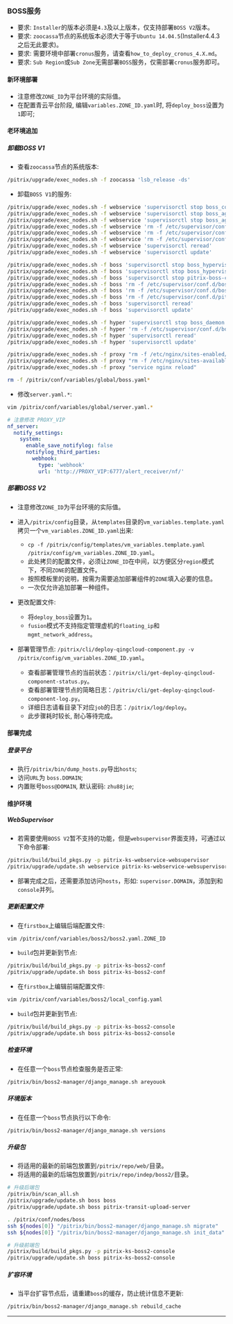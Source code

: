 ### BOSS服务

+ 要求: `Installer`的版本必须是`4.3`及以上版本，仅支持部署`BOSS V2`版本。
+ 要求: `zoocassa`节点的系统版本必须大于等于`Ubuntu 14.04.5`(Installer4.4.3之后无此要求)。
+ 要求: 需要环境中部署`cronus`服务，请查看`how_to_deploy_cronus_4.X.md`。
+ 要求: `Sub Region`或`Sub Zone`无需部署`BOSS`服务，仅需部署`cronus`服务即可。

#### 新环境部署

+ 注意修改`ZONE_ID`为平台环境的实际值。
+ 在配置青云平台阶段, 编辑`variables.ZONE_ID.yaml`时, 将`deploy_boss`设置为`1`即可;

#### 老环境追加

##### 卸载BOSS V1

+ 查看`zoocassa`节点的系统版本:

```bash
/pitrix/upgrade/exec_nodes.sh -f zoocassa 'lsb_release -ds'
```

+ 卸载`BOSS V1`的服务:

```bash
/pitrix/upgrade/exec_nodes.sh -f webservice 'supervisorctl stop boss_collector'
/pitrix/upgrade/exec_nodes.sh -f webservice 'supervisorctl stop boss_aggregator'
/pitrix/upgrade/exec_nodes.sh -f webservice 'supervisorctl stop boss_aggregator_proxy'
/pitrix/upgrade/exec_nodes.sh -f webservice 'rm -f /etc/supervisor/conf.d/boss_collector.conf'
/pitrix/upgrade/exec_nodes.sh -f webservice 'rm -f /etc/supervisor/conf.d/boss_aggregator.conf'
/pitrix/upgrade/exec_nodes.sh -f webservice 'rm -f /etc/supervisor/conf.d/boss_aggregator_proxy.conf'
/pitrix/upgrade/exec_nodes.sh -f webservice 'supervisorctl reread'
/pitrix/upgrade/exec_nodes.sh -f webservice 'supervisorctl update'

/pitrix/upgrade/exec_nodes.sh -f boss 'supervisorctl stop boss_hypervisor'
/pitrix/upgrade/exec_nodes.sh -f boss 'supervisorctl stop boss_hypervisor_proxy'
/pitrix/upgrade/exec_nodes.sh -f boss 'supervisorctl stop pitrix-boss-console'
/pitrix/upgrade/exec_nodes.sh -f boss 'rm -f /etc/supervisor/conf.d/boss_hypervisor.conf'
/pitrix/upgrade/exec_nodes.sh -f boss 'rm -f /etc/supervisor/conf.d/boss_hypervisor_proxy.conf'
/pitrix/upgrade/exec_nodes.sh -f boss 'rm -f /etc/supervisor/conf.d/pitrix-boss-console.conf'
/pitrix/upgrade/exec_nodes.sh -f boss 'supervisorctl reread'
/pitrix/upgrade/exec_nodes.sh -f boss 'supervisorctl update'

/pitrix/upgrade/exec_nodes.sh -f hyper 'supervisorctl stop boss_daemon'
/pitrix/upgrade/exec_nodes.sh -f hyper 'rm -f /etc/supervisor/conf.d/boss_daemon.conf'
/pitrix/upgrade/exec_nodes.sh -f hyper 'supervisorctl reread'
/pitrix/upgrade/exec_nodes.sh -f hyper 'supervisorctl update'

/pitrix/upgrade/exec_nodes.sh -f proxy "rm -f /etc/nginx/sites-enabled/boss.conf"
/pitrix/upgrade/exec_nodes.sh -f proxy "rm -f /etc/nginx/sites-available/boss.conf"
/pitrix/upgrade/exec_nodes.sh -f proxy "service nginx reload"

rm -f /pitrix/conf/variables/global/boss.yaml*
```

+ 修改`server.yaml.*`:

```bash
vim /pitrix/conf/variables/global/server.yaml.*
```

```yaml
# 注意修改 PROXY_VIP
nf_server:
  notify_settings:
    system:
      enable_save_notifylog: false
      notifylog_third_parties:
        webhook:
          type: 'webhook'
          url: 'http://PROXY_VIP:6777/alert_receiver/nf/'
```

##### 部署BOSS V2

+ 注意修改`ZONE_ID`为平台环境的实际值。
+ 进入`/pitrix/config`目录，从`templates`目录的`vm_variables.template.yaml`拷贝一个`vm_variables.ZONE_ID.yaml`出来:
    + `cp -f /pitrix/config/templates/vm_variables.template.yaml /pitrix/config/vm_variables.ZONE_ID.yaml`。
    + 此处拷贝的配置文件，必须让`ZONE_ID`在中间，以方便区分`region`模式下，不同`ZONE`的配置文件。
    + 按照模板里的说明，按需为需要追加部署组件的`ZONE`填入必要的信息。
    + 一次仅允许追加部署一种组件。

+ 更改配置文件:
    + 将`deploy_boss`设置为`1`。
    + `fusion`模式不支持指定管理虚机的`floating_ip`和`mgmt_network_address`。

+ 部署管理节点: `/pitrix/cli/deploy-qingcloud-component.py -v /pitrix/config/vm_variables.ZONE_ID.yaml`。
    + 查看部署管理节点的当前状态：`/pitrix/cli/get-deploy-qingcloud-component-status.py`。
    + 查看部署管理节点的简略日志：`/pitrix/cli/get-deploy-qingcloud-component-log.py`。
    + 详细日志请看目录下对应`job`的日志：`/pitrix/log/deploy`。
    + 此步骤耗时较长, 耐心等待完成。

#### 部署完成

##### 登录平台

+ 执行`/pitrix/bin/dump_hosts.py`导出`hosts`;
+ 访问`URL`为 `boss.DOMAIN`;
+ 内置账号`boss@DOMAIN`, 默认密码: `zhu88jie`;

#### 维护环境

##### WebSupervisor

+ 若需要使用`BOSS V2`暂不支持的功能，但是`websupervisor`界面支持，可通过以下命令部署:

```bash
/pitrix/build/build_pkgs.py -p pitrix-ks-webservice-websupervisor
/pitrix/upgrade/update.sh webservice pitrix-ks-webservice-websupervisor
```

+ 部署完成之后，还需要添加访问`hosts`，形如: `supervisor.DOMAIN`，添加到和`console`并列。

##### 更新配置文件

+ 在`firstbox`上编辑后端配置文件:

```bash
vim /pitrix/conf/variables/boss2/boss2.yaml.ZONE_ID
```

+ `build`包并更新到节点:

```bash
/pitrix/build/build_pkgs.py -p pitrix-ks-boss2-conf
/pitrix/upgrade/update.sh boss pitrix-ks-boss2-conf
```

+ 在`firstbox`上编辑前端配置文件:

```bash
vim /pitrix/conf/variables/boss2/local_config.yaml
```

+ `build`包并更新到节点:

```bash
/pitrix/build/build_pkgs.py -p pitrix-ks-boss2-console
/pitrix/upgrade/update.sh boss pitrix-ks-boss2-console
```

##### 检查环境

+ 在任意一个`boss`节点检查服务是否正常:

```bash
/pitrix/bin/boss2-manager/django_manage.sh areyouok
```

##### 环境版本

+ 在任意一个`boss`节点执行以下命令:

```bash
/pitrix/bin/boss2-manager/django_manage.sh versions
```

##### 升级包

+ 将适用的最新的前端包放置到`/pitrix/repo/web/`目录。
+ 将适用的最新的后端包放置到`/pitrix/repo/indep/boss2/`目录。

```bash
# 升级后端包
/pitrix/bin/scan_all.sh
/pitrix/upgrade/update.sh boss boss
/pitrix/upgrade/update.sh boss pitrix-transit-upload-server

. /pitrix/conf/nodes/boss
ssh ${nodes[0]} "/pitrix/bin/boss2-manager/django_manage.sh migrate"
ssh ${nodes[0]} "/pitrix/bin/boss2-manager/django_manage.sh init_data"

# 升级前端包
/pitrix/build/build_pkgs.py -p pitrix-ks-boss2-console
/pitrix/upgrade/update.sh boss pitrix-ks-boss2-console
```

##### 扩容环境

+ 当平台扩容节点后，请重建`boss`的缓存，防止统计信息不更新:

```bash
/pitrix/bin/boss2-manager/django_manage.sh rebuild_cache
```

***

